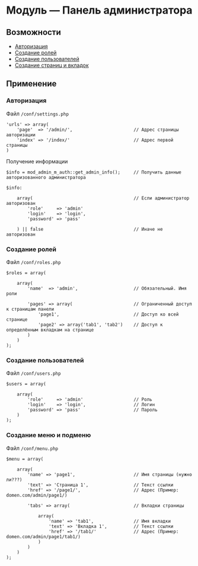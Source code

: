# Модуль &mdash; Панель администратора

## Возможности
- [Авторизация](#auth)
- [Создание ролей](#roles)
- [Создание пользователей](#users)
- [Создание страниц и вкладок](#pages)


## Применение

### <a id="auth"></a>Авторизация

Файл `/conf/settings.php`

	'urls' => array(
		'page'  => '/admin/',						// Адрес страницы авторизации
		'index' => '/index/'						// Адрес первой страницы
	)

Получение информации

	$info = mod_admin_m_auth::get_admin_info();		// Получить данные авторизованного администратора

	$info:
		
		array(										// Если администратор авторизован
			'role'     => 'admin'
			'login'    => 'login',
			'password' => 'pass'
		
		) || false									// Иначе не авторизован

### <a id="roles"></a>Создание ролей

Файл `/conf/roles.php`

	$roles = array(
		
		array(
			'name'  => 'admin',						// Обязательный. Имя роли
			
			'pages' => array(						// Ограниченный доступ к страницам панели
				'page1',							// Доступ ко всей странице
				'page2' => array('tab1', 'tab2')	// Доступ к определённым вкладкам на странице
			)
		)
	);


### <a id="users"></a>Создание пользователей

Файл `/conf/users.php`

	$users = array(
		
		array(
			'role'     => 'admin'					// Роль
			'login'    => 'login',					// Логин
			'password' => 'pass'					// Пароль
		)
	);


### <a id="pages"></a>Создание меню и подменю

Файл `/conf/menu.php`

	$menu = array(

		array(
			'name' => 'page1',						// Имя страницы (нужно ли???)
			'text' => 'Страница 1',					// Текст ссылки
			'href' => '/page1/',					// Адрес (Пример: domen.com/admin/page1/)
			
			'tabs' => array(						// Вкладки страницы
				
				array(
					'name' => 'tab1',				// Имя вкладки
					'text' => 'Вкладка 1',			// Текст ссылки
					'href' => '/tab1/'				// Адрес (Пример: domen.com/admin/page1/tab1/)
				)
			)
		)
	);